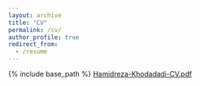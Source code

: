 ```yaml
---
layout: archive
title: "CV"
permalink: /cv/
author_profile: true
redirect_from:
  - /resume
---
```


{% include base_path %}
[Hamidreza-Khodadadi-CV.pdf](https://github.com/hamidkhd/hamidkhd.github.io/files/9791256/Hamidreza-Khodadadi-CV.pdf)
